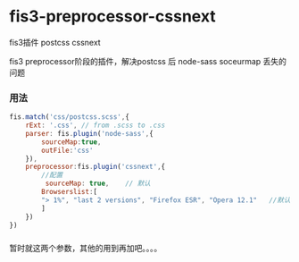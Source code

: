 # fis3-preprocessor-cssnext
fis3插件 postcss  cssnext  

fis3 preprocessor阶段的插件，解决postcss 后 node-sass soceurmap 丢失的问题


### 用法
```javascript
fis.match('css/postcss.scss',{
    rExt: '.css', // from .scss to .css
    parser: fis.plugin('node-sass',{
        sourceMap:true,
        outFile:'css'
    }),
    preprocessor:fis.plugin('cssnext',{
        //配置
         sourceMap: true,    // 默认
        Browserslist:[
        "> 1%", "last 2 versions", "Firefox ESR", "Opera 12.1"   //默认
        ]
    })
})
```

###
暂时就这两个参数，其他的用到再加吧。。。。